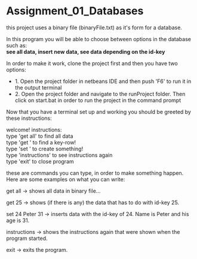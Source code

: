 # Assignment_01_Databases

<p>this project uses a binary file (binaryFile.txt) as it's form for a database.</p>

<p>In this program you will be able to choose between options in the database such as:<br/> <b>see all data, insert new data, see data depending on the id-key</b></p>


In order to make it work, clone the project first and then you have two options:
<ul>
  <li>1. Open the project folder in netbeans IDE and then push 'F6' to run it in the output terminal</li>
  <li>2. Open the project folder and navigate to the runProject folder. Then click on start.bat in order to run the project in the command prompt</li>
</ul>

<p>Now that you have a terminal set up and working you should be greeted by these instructions:</p>
<p>welcome! instructions:<br><emsp>type 'get all' to find all data<br><emsp>type 'get <key value>' to find a key-row!<br><emsp>type 'set <key value> <name value> <age value>' to create something!<br><emsp>type 'instructions' to see instructions again<br><emsp>type 'exit' to close program</p>
  
<p>these are commands you can type, in order to make something happen. Here are some examples on what you can write:</p>

<p>get all -> shows all data in binary file...</p>
<p>get 25 -> shows (if there is any) the data that has to do with id-key 25.</p>
<p>set 24 Peter 31 -> inserts data with the id-key of 24. Name is Peter and his age is 31.</p>
<p>instructions -> shows the instructions again that were shown when the program started.</p>
<p>exit -> exits the program.</p>
